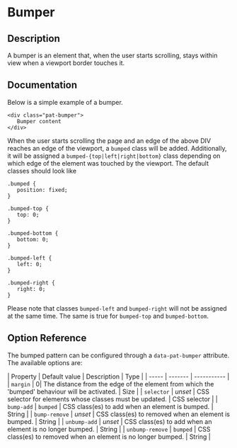 # Bumper

## Description
A bumper is an element that, when the user starts scrolling, stays within view when a viewport border touches it.

## Documentation
Below is a simple example of a bumper.

    <div class="pat-bumper">
       Bumper content
    </div>

When the user starts scrolling the page and an edge of the above DIV
reaches an edge of the viewport, a `bumped` class will be added.
Additionally, it will be assigned a `bumped-{top|left|right|bottom}`
class depending on which edge of the element was touched by the
viewport. The default classes should look like

    .bumped {
       position: fixed;
    }

    .bumped-top {
       top: 0;
    }

    .bumped-bottom {
       bottom: 0;
    }

    .bumped-left {
       left: 0;
    }

    .bumped-right {
       right: 0;
    }

Please note that classes `bumped-left` and `bumped-right` will not be
assigned at the same time. The same is true for `bumped-top` and
`bumped-bottom`.


Option Reference
----------------

The bumped pattern can be configured through a `data-pat-bumper` attribute.
The available options are:

| Property | Default value | Description | Type |
| ----- | ------- | ----------- |
| `margin` | 0| The distance from the edge of the element from which the 'bumped' behaviour will be activated. | Size |
| `selector` | *unset* | CSS selector for elements whose classes must be updated. | CSS selector |
| `bump-add` | `bumped` | CSS class(es) to add when an element is bumped. | String |
| `bump-remove` | *unset* | CSS class(es) to removed when an element is bumped. | String |
| `unbump-add` | *unset* | CSS class(es) to add when an element is no longer bumped. | String |
| `unbump-remove` | `bumped` | CSS class(es) to removed when an element is no longer bumped. | String |
